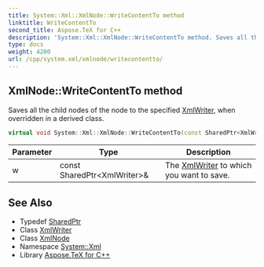 ```yaml
---
title: System::Xml::XmlNode::WriteContentTo method
linktitle: WriteContentTo
second_title: Aspose.TeX for C++
description: 'System::Xml::XmlNode::WriteContentTo method. Saves all the child nodes of the node to the specified XmlWriter, when overridden in a derived class in C++.'
type: docs
weight: 4200
url: /cpp/system.xml/xmlnode/writecontentto/
---
```

## XmlNode::WriteContentTo method


Saves all the child nodes of the node to the specified [XmlWriter](../../xmlwriter/), when overridden in a derived class.

```cpp
virtual void System::Xml::XmlNode::WriteContentTo(const SharedPtr<XmlWriter> &w)=0
```


| Parameter | Type | Description |
| --- | --- | --- |
| w | const SharedPtr\<XmlWriter\>\& | The [XmlWriter](../../xmlwriter/) to which you want to save. |

## See Also

* Typedef [SharedPtr](../../../system/sharedptr/)
* Class [XmlWriter](../../xmlwriter/)
* Class [XmlNode](../)
* Namespace [System::Xml](../../)
* Library [Aspose.TeX for C++](../../../)
